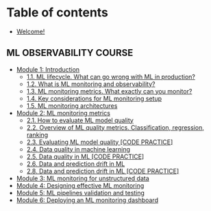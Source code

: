 # Table of contents

* [Welcome!](README.md)

## ML OBSERVABILITY COURSE

* [Module 1: Introduction](ml-observability-course/module-1-introduction/readme.md)
  * [1.1. ML lifecycle. What can go wrong with ML in production?](ml-observability-course/module-1-introduction/ml-lifecycle.md)
  * [1.2. What is ML monitoring and observability?](ml-observability-course/module-1-introduction/ml-monitoring-observability.md)
  * [1.3. ML monitoring metrics. What exactly can you monitor?](ml-observability-course/module-1-introduction/ml-monitoring-metrics.md)  
  * [1.4. Key considerations for ML monitoring setup](ml-observability-course/module-1-introduction/ml-monitoring-setup.md)
  * [1.5. ML monitoring architectures](ml-observability-course/module-1-introduction/ml-monitoring-architectures.md)
* [Module 2: ML monitoring metrics](ml-observability-course/module-2-ml-monitoring-metrics/readme.md)
  * [2.1. How to evaluate ML model quality](ml-observability-course/module-2-ml-monitoring-metrics/evaluate-ml-model-quality.md)
  * [2.2. Overview of ML quality metrics. Classification, regression, ranking](ml-observability-course/module-2-ml-monitoring-metrics/ml-quality-metrics-classification-regression-ranking.md)
  * [2.3. Evaluating ML model quality [CODE PRACTICE]](ml-observability-course/module-2-ml-monitoring-metrics/ml-model-quality-code-practice.md)
  * [2.4. Data quality in machine learning](ml-observability-course/module-2-ml-monitoring-metrics/data-quality-in-ml.md)
  * [2.5. Data quality in ML [CODE PRACTICE]](ml-observability-course/module-2-ml-monitoring-metrics/data-quality-code-practice.md)
  * [2.6. Data and prediction drift in ML](ml-observability-course/module-2-ml-monitoring-metrics/data-prediction-drift-in-ml.md)
  * [2.8. Data and prediction drift in ML [CODE PRACTICE]](ml-observability-course/module-2-ml-monitoring-metrics/data-prediction-drift-code-practice.md)
* [Module 3: ML monitoring for unstructured data](ml-observability-course/module-3-ml-monitoring-for-unstructured-data.md)
* [Module 4: Designing effective ML monitoring](ml-observability-course/module-4-designing-effective-ml-monitoring.md)
* [Module 5: ML pipelines validation and testing](ml-observability-course/module-5-ml-pipelines-validation-and-testing.md)
* [Module 6: Deploying an ML monitoring dashboard](ml-observability-course/module-6-deploying-an-ml-monitoring-dashboard.md)
